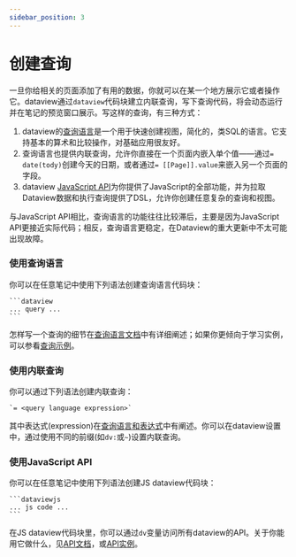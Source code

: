 ```yaml
---
sidebar_position: 3
---
```

# 创建查询

一旦你给相关的页面添加了有用的数据，你就可以在某一个地方展示它或者操作它。dataview通过`dataview`代码块建立内联查询，写下查询代码，将会动态运行并在笔记的预览窗口展示。写这样的查询，有三种方式：

1. dataview的[查询语言](/docs/query/queries)是一个用于快速创建视图，简化的，类SQL的语言。它支持基本的算术和比较操作，对基础应用很友好。
2. 查询语言也提供内联查询，允许你直接在一个页面内嵌入单个值——通过`= date(tody)`创建今天的日期，或者通过`= [[Page]].value`来嵌入另一个页面的字段。
3. dataview [JavaScript API](/docs/api/intro)为你提供了JavaScript的全部功能，并为拉取Dataview数据和执行查询提供了DSL，允许你创建任意复杂的查询和视图。 

与JavaScript API相比，查询语言的功能往往比较滞后，主要是因为JavaScript API更接近实际代码；相反，查询语言更稳定，在Dataview的重大更新中不太可能出现故障。

### 使用查询语言

你可以在任意笔记中使用下列语法创建查询语言代码块：

~~~
```dataview
... query ...
```
~~~

怎样写一个查询的细节在[查询语言文档](/docs/query/queries)中有详细阐述；如果你更倾向于学习实例，可以参看[查询示例](/docs/query/examples)。

### 使用内联查询

你可以通过下列语法创建内联查询：

~~~
`= <query language expression>`
~~~

其中表达式(expression)在[查询语言和表达式](/docs/query/expressions)中有阐述。你可以在dataview设置中，通过使用不同的前缀(如`dv:`或`~`)设置内联查询。

### 使用JavaScript API


你可以在任意笔记中使用下列语法创建JS dataview代码块：

~~~
```dataviewjs
... js code ...
```
~~~

在JS dataview代码块里，你可以通过`dv`变量访问所有dataview的API。关于你能用它做什么，见[API文档](/docs/api/code-reference)，或[API实例](/docs/api/code-example)。